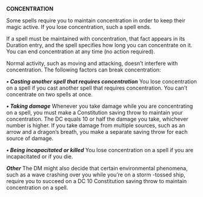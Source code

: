 __**CONCENTRATION**__

Some spells require you to maintain concentration in order to keep their magic active. If you lose concentration, such a spell ends.

If a spell must be maintained with concentration, that fact appears in its Duration entry, and the spell specifies how long you can concentrate on it. You can end concentration at any time (no action required).

Normal activity, such as moving and attacking, doesn’t interfere with concentration. The following factors can break concentration:

***• Casting another spell that requires concentration***
You lose concentration on a spell if you cast another spell that requires concentration. You can’t concentrate on two spells at once.

***• Taking damage*** 
Whenever you take damage while you are concentrating on a spell, you must make a Constitution saving throw to maintain your concentration. The DC equals 10 or half the damage you take, whichever number is higher. If you take damage from multiple sources, such as an arrow and a dragon’s breath, you make a separate saving throw for each source of damage.

***• Being incapacitated or killed*** 
You lose concentration on a spell if you are incapacitated or if you die.

***Other***
The DM might also decide that certain environmental phenomena, such as a wave crashing over you while you’re on a storm -tossed ship, require you to succeed on a DC 10 Constitution saving throw to maintain concentration on a spell.